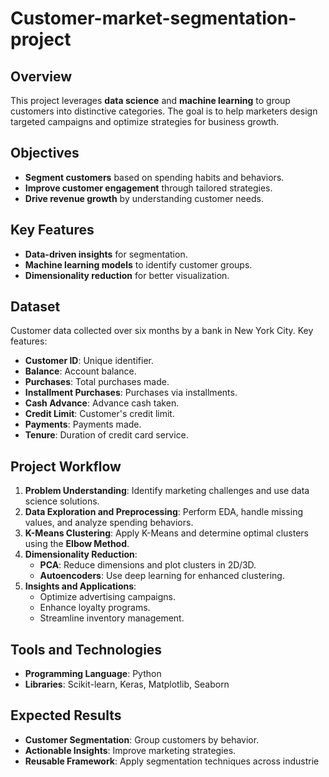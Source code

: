 # Customer-market-segmentation-project
## Overview
This project leverages **data science** and **machine learning** to group customers into distinctive categories. The goal is to help marketers design targeted campaigns and optimize strategies for business growth.

## Objectives
- **Segment customers** based on spending habits and behaviors.
- **Improve customer engagement** through tailored strategies.
- **Drive revenue growth** by understanding customer needs.

## Key Features
- **Data-driven insights** for segmentation.
- **Machine learning models** to identify customer groups.
- **Dimensionality reduction** for better visualization.

## Dataset
Customer data collected over six months by a bank in New York City. Key features:
- **Customer ID**: Unique identifier.
- **Balance**: Account balance.
- **Purchases**: Total purchases made.
- **Installment Purchases**: Purchases via installments.
- **Cash Advance**: Advance cash taken.
- **Credit Limit**: Customer's credit limit.
- **Payments**: Payments made.
- **Tenure**: Duration of credit card service.

## Project Workflow
1. **Problem Understanding**: Identify marketing challenges and use data science solutions.
2. **Data Exploration and Preprocessing**: Perform EDA, handle missing values, and analyze spending behaviors.
3. **K-Means Clustering**: Apply K-Means and determine optimal clusters using the **Elbow Method**.
4. **Dimensionality Reduction**:
   - **PCA**: Reduce dimensions and plot clusters in 2D/3D.
   - **Autoencoders**: Use deep learning for enhanced clustering.
5. **Insights and Applications**:
   - Optimize advertising campaigns.
   - Enhance loyalty programs.
   - Streamline inventory management.

## Tools and Technologies
- **Programming Language**: Python
- **Libraries**: Scikit-learn, Keras, Matplotlib, Seaborn

## Expected Results
- **Customer Segmentation**: Group customers by behavior.
- **Actionable Insights**: Improve marketing strategies.
- **Reusable Framework**: Apply segmentation techniques across industrie

